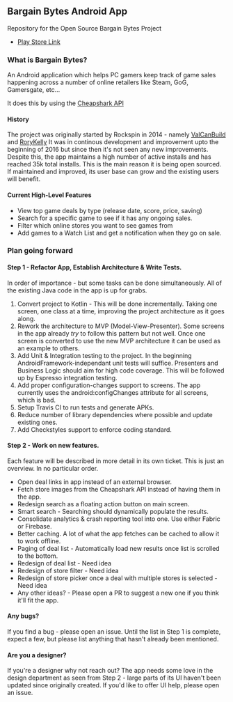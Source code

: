 ## Bargain Bytes Android App
Repository for the Open Source Bargain Bytes Project

- [Play Store Link](https://play.google.com/store/apps/details?id=com.rockspin.bargainbits)

### What is Bargain Bytes?

An Android application which helps PC gamers keep track of game sales happening across a number of online retailers like Steam, GoG, Gamersgate, etc...

It does this by using the [Cheapshark API](http://www.cheapshark.com/api/)

#### History

The project was originally started by Rockspin in 2014 - namely [ValCanBuild](https://github.com/ValCanBuild) and [RoryKelly](https://github.com/RoryKelly) 
It was in continous development and improvement upto the beginning of 2016 but since then it's not seen any new improvements.
Despite this, the app maintains a high number of active installs and has reached 35k total installs. This is the main reason it is being open sourced. If maintained and improved, its user base can grow and the existing users will benefit.

#### Current High-Level Features
- View top game deals by type (release date, score, price, saving)
- Search for a specific game to see if it has any ongoing sales.
- Filter which online stores you want to see games from
- Add games to a Watch List and get a notification when they go on sale.

### Plan going forward

#### Step 1 - Refactor App, Establish Architecture & Write Tests.
In order of importance - but some tasks can be done simultaneously. All of the existing Java code in the app is up for grabs. 
1. Convert project to Kotlin - This will be done incrementally. Taking one screen, one class at a time, improving the project architecture as it goes along.
2. Rework the architecture to MVP (Model-View-Presenter). Some screens in the app already *try* to follow this pattern but not well. Once one screen is converted to use the new MVP architecture it can be used as an example to others.
3. Add Unit & Integration testing to the project. In the beginning AndroidFramework-independant unit tests will suffice. Presenters and Business Logic should aim for high code coverage. This will be followed up by Espresso integration testing.
4. Add proper configuration-changes support to screens. The app currently uses the android:configChanges attribute for all screens, which is bad.
5. Setup Travis CI to run tests and generate APKs.
6. Reduce number of library dependencies where possible and update existing ones.
7. Add Checkstyles support to enforce coding standard.

#### Step 2 - Work on new features. 
Each feature will be described in more detail in its own ticket. This is just an overview. In no particular order.
* Open deal links in app instead of an external browser.
* Fetch store images from the Cheapshark API instead of having them in the app.
* Redesign search as a floating action button on main screen. 
* Smart search - Searching should dynamically populate the results.
* Consolidate analytics & crash reporting tool into one. Use either Fabric or Firebase.
* Better caching. A lot of what the app fetches can be cached to allow it to work offline.
* Paging of deal list - Automatically load new results once list is scrolled to the bottom.
* Redesign of deal list - Need idea
* Redesign of store filter - Need idea
* Redesign of store picker once a deal with multiple stores is selected - Need idea
* Any other ideas? - Please open a PR to suggest a new one if you think it'll fit the app.

#### Any bugs?
If you find a bug - please open an issue. Until the list in Step 1 is complete, expect a few, but please list anything that hasn't already been mentioned.

#### Are you a designer?
If you're a designer why not reach out? The app needs some love in the design department as seen from Step 2 - large parts of its UI haven't been updated since originally created. If you'd like to offer UI help, please open an issue.
